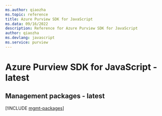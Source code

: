 ```yaml
---
ms.author: qiaozha
ms.topic: reference
title: Azure Purview SDK for JavaScript
ms.data: 09/16/2022
description: Reference for Azure Purview SDK for JavaScript
author: qiaozha
ms.devlang: javascript
ms.service: purview
---
```

# Azure Purview SDK for JavaScript - latest

## Management packages - latest
[!INCLUDE [mgmt-packages](purview-mgmt-index.md)]